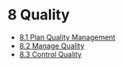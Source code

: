 # 8 Quality

- [8.1 Plan Quality Management](8.1-plan-quality-management.md)
- [8.2 Manage Quality](8.2-manage-quality.md)
- [8.3 Control Quality](8.3-control-quality.md)
